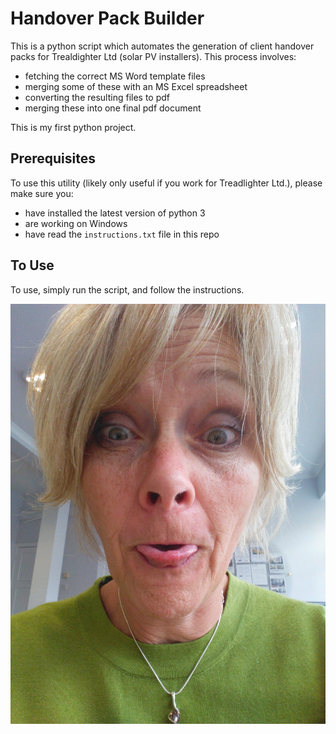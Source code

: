 # Handover Pack Builder

This is a python script which automates the generation of client handover packs for Trealdighter Ltd (solar PV installers).
This process involves:
  * fetching the correct MS Word template files
  * merging some of these with an MS Excel spreadsheet
  * converting the resulting files to pdf
  * merging these into one final pdf document

This is my first python project.

## Prerequisites

To use this utility (likely only useful if you work for Treadlighter Ltd.), please make sure you:
  * have installed the latest version of python 3
  * are working on Windows
  * have read the ```instructions.txt``` file in this repo
  
## To Use

To use, simply run the script, and follow the instructions.

![Usage](mumma.jpeg)

